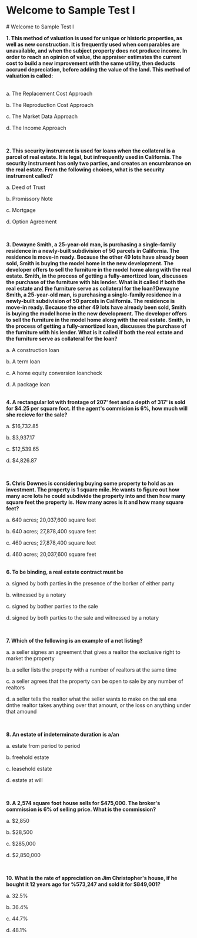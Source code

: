 # Welcome to Sample Test I

<p># Welcome to Sample Test I</p>
<p><strong>1. This method of valuation is used for unique or historic properties, as well as new construction. It is frequently used when comparables are unavailable, and when the subject property does not produce income. In order to reach an opinion of value, the appraiser estimates the current cost to build a new improvement with the same utility, then deducts accrued depreciation, before adding the value of the land. This method of valuation is called:</strong></p>
<p><br />a. The Replacement Cost Approach&nbsp;</p>
<p>b. The Reproduction Cost Approach</p>
<p>c. The Market Data Approach</p>
<p>d. The Income Approach</p>
<p>&nbsp;</p>
<p><strong>2. This security instrument is used for loans when the collateral is a parcel of real estate. It is legal, but infrequently used in California. The security instrument has only two parties, and creates an encumbrance on the real estate. From the following choices, what is the security instrument called?</strong></p>
<p>a. Deed of Trust</p>
<p>b. Promissory Note</p>
<p>c. Mortgage</p>
<p>d. Option Agreement</p>
<p>&nbsp;</p>
<p><strong>3.&nbsp;Dewayne Smith, a 25-year-old man, is purchasing a single-family residence in a newly-built subdivision of 50 parcels in California. The residence is move-in ready. Because the other 49 lots have already been sold, Smith is buying the model home in the new development. The developer offers to sell the furniture in the model home along with the real estate. Smith, in the process of getting a fully-amortized loan, discusses the purchase of the furniture with his lender. What is it called if both the real estate and the furniture serve as collateral for the loan?Dewayne Smith, a 25-year-old man, is purchasing a single-family residence in a newly-built subdivision of 50 parcels in California. The residence is move-in ready. Because the other 49 lots have already been sold, Smith is buying the model home in the new development. The developer offers to sell the furniture in the model home along with the real estate. Smith, in the process of getting a fully-amortized loan, discusses the purchase of the furniture with his lender. What is it called if both the real estate and the furniture serve as collateral for the loan?</strong></p>
<p>a. A construction loan</p>
<p>b. A term loan</p>
<p>c. A home equity conversion loancheck</p>
<p>d. A package loan</p>
<p><br /><strong>4. A rectangular lot with frontage of 207' feet and a depth of 317' is sold for $4.25 per square foot. If the agent's commision is 6%, how much will she recieve for the sale?</strong></p>
<p>a. $16,732.85</p>
<p>b. $3,937.17</p>
<p>c. $12,539.65</p>
<p>d. $4,826.87</p>
<p>&nbsp;</p>
<p><strong>5. Chris Downes is considering buying some property to hold as an investment. The property is 1 square mile. He wants to figure out how many acre lots he could subdivide the property into and then how many square feet the property is. How many acres is it and how many square feet?</strong></p>
<p>a. 640 acres; 20,037,600 square feet</p>
<p>b. 640 acres; 27,878,400 square feet</p>
<p>c. 460 acres; 27,878,400 square feet</p>
<p>d. 460 acres; 20,037,600 square feet</p>
<p><br /><strong>6. To be binding, a real estate contract must be</strong></p>
<p>a. signed by both parties in the presence of the borker of either party</p>
<p>b. witnessed by a notary</p>
<p>c. signed by bother parties to the sale</p>
<p>d. signed by both parties to the sale and witnessed by a notary</p>
<p>&nbsp;</p>
<p><strong>7. Which of the following is an example of a net listing?</strong></p>
<p>a. a seller signes an agreement that gives a realtor the exclusive right to market the property</p>
<p>b. a seller lists the property with a number of realtors at the same time</p>
<p>c. a seller agrees that the property can be open to sale by any number of realtors</p>
<p>d. a seller tells the realtor what the seller wants to make on the sal ena dnthe realtor takes anything over that amount, or the loss on anything under that amound</p>
<p>&nbsp;</p>
<p><strong>8. An estate of indeterminate duration is a/an</strong></p>
<p>a. estate from period to period</p>
<p>b. freehold estate</p>
<p>c. leasehold estate</p>
<p>d. estate at will</p>
<p>&nbsp;</p>
<p><strong>9. A 2,574 square foot house sells for $475,000. The broker's commission is 6% of selling price. What is the commission?</strong></p>
<p>a. $2,850</p>
<p>b. $28,500</p>
<p>c. $285,000</p>
<p>d. $2,850,000</p>
<p>&nbsp;</p>
<p><strong>10. What is the rate of appreciation on Jim Christopher's house, if he bought it 12 years ago for %573,247 and sold it for $849,001?</strong></p>
<p>a. 32.5%</p>
<p>b. 36.4%</p>
<p>c. 44.7%</p>
<p>d. 48.1%</p>
<p>&nbsp;</p>
